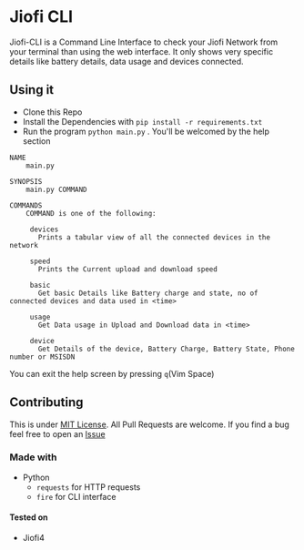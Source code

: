 # Jiofi CLI

Jiofi-CLI is a Command Line Interface to check your Jiofi Network from your terminal than using the web interface. It only shows very specific details like battery details, data usage and devices connected.


## Using it

- Clone this Repo
- Install the Dependencies with `pip install -r requirements.txt`
- Run the program `python main.py` . You'll be welcomed by the help section

```text
NAME
    main.py

SYNOPSIS
    main.py COMMAND

COMMANDS
    COMMAND is one of the following:

     devices
       Prints a tabular view of all the connected devices in the network

     speed
       Prints the Current upload and download speed

     basic
       Get basic Details like Battery charge and state, no of connected devices and data used in <time>

     usage
       Get Data usage in Upload and Download data in <time>

     device
       Get Details of the device, Battery Charge, Battery State, Phone number or MSISDN
```

You can exit the help screen by pressing `q`(Vim Space)

## Contributing

This is under [MIT License](/LICENSE). All Pull Requests are welcome. If you find a bug feel free to open an [Issue](https://github.com/athul/jiofi-cli/issues)

### Made with

- Python
  - `requests` for HTTP requests
  - `fire` for CLI interface

#### Tested on

- Jiofi4
